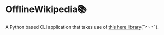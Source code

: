 # OfflineWikipedia📚
A Python based CLI application that takes use of [this here library](https://github.com/goldsmith/Wikipedia)(˶˃ ᵕ ˂˶).
